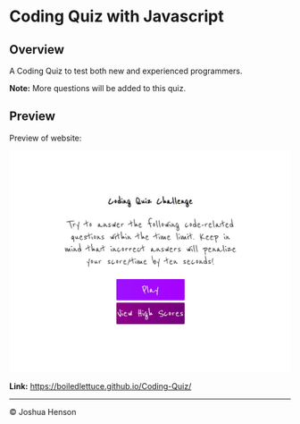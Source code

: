 # Coding Quiz with Javascript

## Overview

A Coding Quiz to test both new and experienced programmers. 

**Note:** More questions will be added to this quiz.


## Preview

Preview of website:

![Quiz demo](./assets/Preview.JPG)

**Link:** https://boiledlettuce.github.io/Coding-Quiz/

- - -
© Joshua Henson
